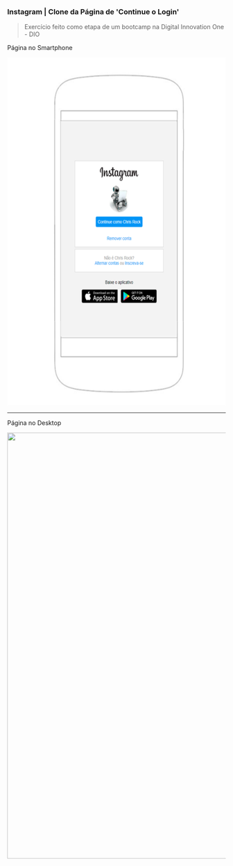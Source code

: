 ### Instagram | Clone da Página de 'Continue o Login'

> Exercício feito como etapa de um bootcamp na Digital Innovation One - DIO

Página no Smartphone

<img src="instagram-smartphone.png" width="980" height="800">

------

Página no Desktop

<img src="instagram-computer1.png" width="1024" height="980">

